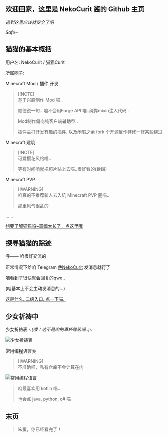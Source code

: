 ## 欢迎回家，这里是 NekoCurit 酱的 Github 主页

*逃到这里应该就安全了吧*

*Safe~*

## 猫猫的基本概括

用户名: NekoCurit / 猫猫Curit

所属圈子:

Minecraft Mod / 插件 开发

> [!NOTE]\
> 基于兴趣制作 Mod 喵..
>
> 顺便说一句.. 咱不会用Forge API 喵..纯靠mixin注入代码..
>
> Mod制作偏向纯客户端辅助型..
>
> 插件主打开发有趣的插件..以及闲暇之余 fork 个开源反作弊修一修某些绕过

Minecraft 建筑

> [!NOTE]\
> 可爱樱花风格喵..
>
> 等有时间咱就把照片贴上去喵..很好看的(蹭蹭)

Minecraft PVP

> [!WARNING]\
> 咱真的不推荐新人去入坑 Minecraft PVP 圈喵..
>
> 那里风气很乱的

......

[想要了解猫猫吗~篇幅太长了，点这里哦](https://github.com/NekoCurit/NekoCurit/blob/main/ABOUT.md)

## 探寻猫猫的踪迹

呼—— 咱很好交流的

正常情况下给咱 Telegram [@NekoCurit](https://t.me/NekoCurit) 发消息就行了

咱看到了很快就会回复的qwq..

(咱基本上不会主动发消息的...)

[这是什么..二级入口..点一下喵..](https://github.com/NekoCurit/NekoCurit/blob/main/CONTANTS.md)

## 少女祈祷中

少女祈祷表 ~*(喂！这不是咱的罩杯等级喵..)*~

![少女祈祷表](https://github-readme-stats.vercel.app/api?username=NekoCurit&show_icons=true&theme=radical)

常用编程语言表

> [!WARNING]\
> 不准确喵，私有仓库不会计算在内

![常用编程语言](https://github-readme-stats.vercel.app/api/top-langs/?username=NekoCurit&layout=compact&theme=radical)

> 咱最喜欢用 kotlin 喵..
>
> 也会点 java, python, c# 喵

## 末页

> 笨蛋，你已经看完了！
